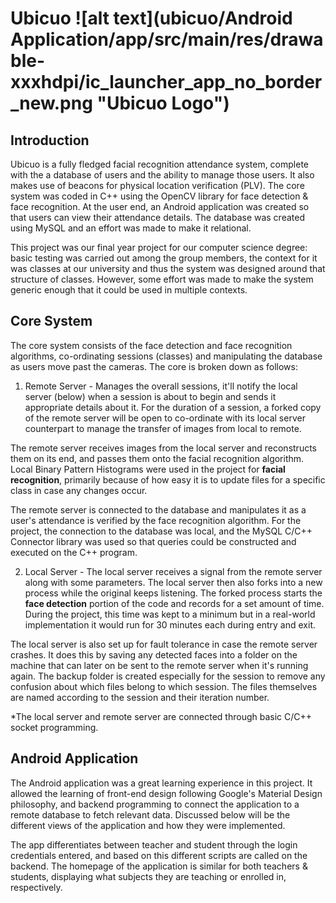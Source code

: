 # Ubicuo ![alt text](ubicuo/Android Application/app/src/main/res/drawable-xxxhdpi/ic_launcher_app_no_border_new.png "Ubicuo Logo")

## Introduction
Ubicuo is a fully fledged facial recognition attendance system, complete with the a database of users and the ability to manage those users. It also makes use of beacons for physical location verification (PLV). The core system was coded in C++ using the OpenCV library for face detection & face recognition. At the user end, an Android application was created so that users can view their attendance details. The database was created using MySQL and an effort was made to make it relational.

This project was our final year project for our computer science degree: basic testing was carried out among the group members, the context for it was classes at our university and thus the system was designed around that structure of classes. However, some effort was made to make the system generic enough that it could be used in multiple contexts.

## Core System
The core system consists of the face detection and face recognition algorithms, co-ordinating sessions (classes) and manipulating the database as users move past the cameras. The core is broken down as follows:

  1. Remote Server - Manages the overall sessions, it'll notify the local server (below) when a session is about to begin and sends it appropriate details about it. For the duration of a session, a forked copy of the remote server will be open to co-ordinate with its local server counterpart to manage the transfer of images from local to remote.
  
  The remote server receives images from the local server and reconstructs them on its end, and passes them onto the facial recognition algorithm. Local Binary Pattern Histograms were used in the project for **facial recognition**, primarily because of how easy it is to update files for a specific class in case any changes occur.
  
  The remote server is connected to the database and manipulates it as a user's attendance is verified by the face recognition algorithm. For the project, the connection to the database was local, and the MySQL C/C++ Connector library was used so that queries could be constructed and executed on the C++ program.
  
  2. Local Server - The local server receives a signal from the remote server along with some parameters. The local server then also forks into a new process while the original keeps listening. The forked process starts the **face detection** portion of the code and records for a set amount of time. During the project, this time was kept to a minimum but in a real-world implementation it would run for 30 minutes each during entry and exit.
  
  The local server is also set up for fault tolerance in case the remote server crashes. It does this by saving any detected faces into a folder on the machine that can later on be sent to the remote server when it's running again. The backup folder is created especially for the session to remove any confusion about which files belong to which session. The files themselves are named according to the session and their iteration number.
  
  *The local server and remote server are connected through basic C/C++ socket programming.
  
## Android Application
The Android application was a great learning experience in this project. It allowed the learning of front-end design following Google's Material Design philosophy, and backend programming to connect the application to a remote database to fetch relevant data. Discussed below will be the different views of the application and how they were implemented.

The app differentiates between teacher and student through the login credentials entered, and based on this different scripts are called on the backend. The homepage of the application is similar for both teachers & students, displaying what subjects they are teaching or enrolled in, respectively.


  
